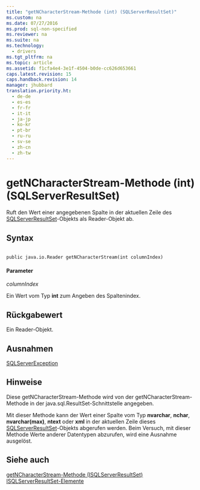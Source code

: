 ```yaml
---
title: "getNCharacterStream-Methode (int) (SQLServerResultSet)"
ms.custom: na
ms.date: 07/27/2016
ms.prod: sql-non-specified
ms.reviewer: na
ms.suite: na
ms.technology: 
  - drivers
ms.tgt_pltfrm: na
ms.topic: article
ms.assetid: f1cfa4e4-3e1f-4504-b0de-cc626d653661
caps.latest.revision: 15
caps.handback.revision: 14
manager: jhubbard
translation.priority.ht: 
  - de-de
  - es-es
  - fr-fr
  - it-it
  - ja-jp
  - ko-kr
  - pt-br
  - ru-ru
  - sv-se
  - zh-cn
  - zh-tw
---
```

# getNCharacterStream-Methode (int) (SQLServerResultSet)
  Ruft den Wert einer angegebenen Spalte in der aktuellen Zeile des [SQLServerResultSet](../content/SQLServerResultSet-Class.md)\-Objekts als Reader\-Objekt ab.  
  
## Syntax  
  
```  
  
public java.io.Reader getNCharacterStream(int columnIndex)  
```  
  
#### Parameter  
 *columnIndex*  
  
 Ein Wert vom Typ **int** zum Angeben des Spaltenindex.  
  
## Rückgabewert  
 Ein Reader\-Objekt.  
  
## Ausnahmen  
 [SQLServerException](../content/SQLServerException-Class.md)  
  
## Hinweise  
 Diese getNCharacterStream\-Methode wird von der getNCharacterStream\-Methode in der java.sql.ResultSet\-Schnittstelle angegeben.  
  
 Mit dieser Methode kann der Wert einer Spalte vom Typ **nvarchar**, **nchar**, **nvarchar\(max\)**, **ntext** oder **xml** in der aktuellen Zeile dieses [SQLServerResultSet](../content/SQLServerResultSet-Class.md)\-Objekts abgerufen werden. Beim Versuch, mit dieser Methode Werte anderer Datentypen abzurufen, wird eine Ausnahme ausgelöst.  
  
## Siehe auch  
 [getNCharacterStream-Methode &#40;ISQLServerResultSet&#41;](../content/getNCharacterStream-Method--SQLServerResultSet-.md)   
 [ISQLServerResultSet-Elemente](../content/SQLServerResultSet-Members.md)  
  
  